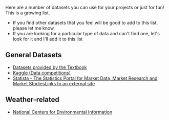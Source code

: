 Here are a number of datasets you can use for your projects or just for fun! This is a growing list.
* If you find other datasets that you feel will be good to add to this list, please let me know.
* If you are looking for a particular type of data and can't find one, let's look for it and I'll add it to this list

## General Datasets
* [Datasets provided by the Textbook](https://www.openintro.org/data/)
* [Kaggle (Data competitions)](https://www.kaggle.com/)
* [Statista - The Statistics Portal for Market Data, Market Research and Market StudiesLinks to an external site](https://www.statista.com/?country=76)

## Weather-related
* [National Centers for Environmental Information](https://www.ncei.noaa.gov/access)